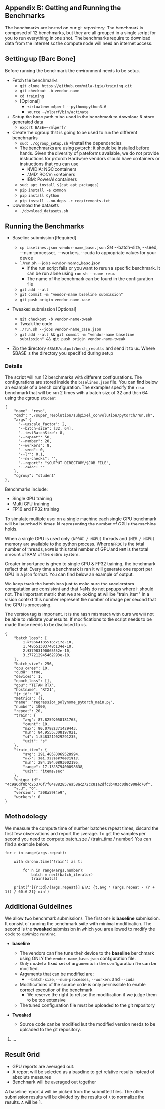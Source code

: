 ## Appendix B: Getting and Running the Benchmarks

The benchmarks are hosted on our git repository.
The benchmark is composed of 12 benchmarks, but they are all grouped in a single script for you to run everything in one shot.
The benchmarks require to download data from the internet so the compute node will need an internet access.


## Setting up [Bare Bone]

Before running the benchmark the environment needs to be setup.

* Fetch the benchmarks
    * `git clone https://github.com/mila-iqia/training.git`
    * `git checkout -b vendor-name`
    * `cd training`
    * [Optional]
        * `virtualenv mlperf --python=python3.6`
        * `source ~/mlperf/bin/activate`
* Setup the base path to be used in the benchmark to download & store generated data
     * `export BASE=~/mlperf/`
* Create the cgroup that is going to be used to run the different benchmarks
    * `sudo ./cgroup_setup.sh`
*Install the dependencies
    * The benchmarks are using pytorch; it should be installed before hands.
    Given the diversity of plateforms available, we do not provide instructions for pytorch
    Hardware vendors should have containers or instructions that you can use
        * NVIDIA: NGC containers
        * AMD: ROCm containers
        * IBM: PowerAI containers
    * `sudo apt install $(cat apt_packages)`
    * `pip install -e common`
    * `pip install Cython`
    * `pip install --no-deps -r requirements.txt`
* Download the datasets
    * `./download_datasets.sh`

## Running the Benchmarks

* Baseline submission [Required]
    * `cp baselines.json vendor-name_base.json`
        Set --batch-size, --seed, --num-processes,  --workers, --cuda to appropriate values for your device
    * `./run.sh --jobs vendor-name_base.json
        *  If the run script fails or you want to rerun a specific benchmark. It can be run alone using `run.sh --name reso`. 
        * The name of the benchmark can be found in the configuration file
    * `git add --all`
    * `git commit -m "vendor-name baseline submission"`
    * `git push origin vendor-name-base`
       
* Tweaked submission [Optional]
    * `git checkout -b vendor-name-tweak`
    * Tweak the code 
    * `./run.sh --jobs vendor-name_base.json`
    * `git add --all && git commit -m "vendor-name baseline submission" && git push origin vendor-name-tweak`

* Zip the directory `$BASE/output/bench_results` and send it to us. Where $BASE is the directory you specified during setup


### Details

The script will run 12 benchmarks with different configurations.
The configurations are stored inside the `baselines.json` file.
You can find below an example of a bench configuration.
The examples specify the `reso` benchmark that will be ran 2 times with a batch size of 32 and then 64 using the cgroup `student`

    {
        "name": "reso",
        "cmd": "./super_resolution/subpixel_convolution/pytorch/run.sh",
        "args":{
          "--upscale_factor": 2,
          "--batch-size": [32, 64],
          "--testBatchSize": 8,
          "--repeat": 50,
          "--number": 20,
          "--workers": 8,
          "--seed": 0,
          "--lr": 0.1,
          "--no-checks": "",
          "--report": "$OUTPUT_DIRECTORY/$JOB_FILE",
          "--cuda": ""
        },
        "cgroup": "student"
    },

Benchmarks include:

* Single GPU training
* Multi GPU training
* FP16 and FP32 training

To simulate multiple user on a single machine each single GPU benchmark will be launched N times.
N representing the number of GPUs the machine holds.

When a single GPU is used only `(NPROC / NGPU)` threads and `(MEM / NGPU)` memory are available to the python process.
Where `NPROC` is the total number of threads, `NGPU` is this total number of GPU and `MEM` is the total amount of RAM of the entire system.

Greater importance is given to single GPU & FP32 training, the benchmark reflect that.
Every time a benchmark is ran it will generate one report per GPU in a json format.
You can find below an example of output.

We keep track the batch loss just to make sure the accelerators computation are consistent and
that NaNs do not popups where it should not. The important metric that we are looking at will be "train_item"
In a vision context this number represent the number of image per second that the GPU is processing.

The version tag is important. It is the hash mismatch with ours we will not be able to validate your results.
If modifications to the script needs to be made those needs to be disclosed to us.

    {
        "batch_loss": [
            1.6796641855165717e-10,
            1.7485513037485134e-10,
            2.937983190065552e-10,
            3.277212945462793e-10,
        ],
        "batch_size": 256,
        "cpu_cores": 10,
        "cuda": true,
        "devices": 1,
        "epoch_loss": [],
        "gpu": "TITAN RTX",
        "hostname": "RTX1",
        "jr_id": "0",
        "metrics": {},
        "name": "regression_polynome_pytorch_main.py",
        "number": 1000,
        "repeat": 20,
        "train": {
            "avg": 87.82592058181763,
            "count": 10,
            "max": 90.07928371429443,
            "min": 84.95557308197021,
            "sd": 1.5483211029291235,
            "unit": "s"
        },
        "train_item": {
            "avg": 291.48570069528994,
            "max": 301.33396870031813,
            "min": 284.194.0893002195,
            "range": 17.139879400098638,
            "unit": "items/sec"
        },
        "unique_id": "4c9a6df0b7c25376f7f048882857ea58ac272cc81a2dfc1b403c0d8c908dc70f",
        "vcd": "0",
        "version": "308a5984e9",
        "workers": 0
    }

## Methodology

We measure the compute time of number batches repeat times, discard the first few observations and report the average.
To get the samples per second you need to compute batch_size / (train_time / number)
You can find a example below.

    for r in range(args.repeat):
    
        with chrono.time('train') as t:
        
            for n in range(args.number):
                batch = next(batch_iterator)
                train(batch)
                
        print(f'[{r:3d}/{args.repeat}] ETA: {t.avg * (args.repeat - (r + 1)) / 60:6.2f} min')


## Additional Guidelines

We allow two benchmark submissions. The first one is **baseline** submission. It consist of running the benchmark suite
with minimal modification. The second is the **tweaked** submission in which you are allowed to modify the code to 
optimize runtime.

* **baseline**
    * The vendors can fine tune their device to the **baseline** benchmark using ONLY the `vendor-name_base.json` configuration file.
    * Only model a fixed set of arguments in the configuration file can be modified.
    * Arguments that can be modified are:
        * `--batch-size`, `--num-processes`, `--workers` and `--cuda`
    * Modifications of the source code is only permissible to enable correct execution of the benchmark
        * We reserve the right to refuse the modification if we judge them to be too extensive  
    * The tuned configuration file must be uploaded to the git repository 

* **Tweaked**
    * Source code can be modified but the modified version needs to be uploaded to the git repository.


1. ...


## Result Grid

* GPU reports are averaged out.
* A report will be selected as a baseline to get relative results instead of absolute measures
* Benchmark will be averaged out together 



A baseline report `A` will be picked from the submitted files.
The other submission results will be divided by the results of `A` to normalize the results.
`A` will be 1.



 




